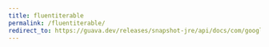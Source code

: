 ```yaml
---
title: fluentiterable
permalink: /fluentiterable/
redirect_to: https://guava.dev/releases/snapshot-jre/api/docs/com/google/common/collect/FluentIterable.html
---
```

